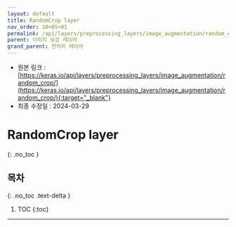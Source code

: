 ```yaml
---
layout: default
title: RandomCrop layer
nav_order: 10+05+01
permalink: /api/layers/preprocessing_layers/image_augmentation/random_crop/
parent: 이미지 보강 레이어
grand_parent: 전처리 레이어
---
```


* 원본 링크 : [https://keras.io/api/layers/preprocessing_layers/image_augmentation/random_crop/](https://keras.io/api/layers/preprocessing_layers/image_augmentation/random_crop/){:target="_blank"}
* 최종 수정일 : 2024-03-29

# RandomCrop layer
{: .no_toc }

## 목차
{: .no_toc .text-delta }

1. TOC
{:toc}

---
